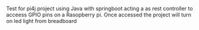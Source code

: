 Test for pi4j project
using Java with springboot acting a as rest controller to acceess GPIO pins on a Rasopberry pi.
Once accessed the project will turn on led light from breadboard
